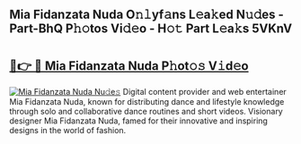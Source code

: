 ## Mia Fidanzata Nuda O𝚗𝚕yf𝚊ns L𝚎a𝚔ed N𝚞𝚍es - Part-BhQ P𝚑𝚘tos Vi𝚍𝚎o - H𝚘𝚝 Part L𝚎a𝚔s 5VKnV

# <h2><a href="http://kf1sens.oniu.top/?m=Mia+Fidanzata+Nuda">🔗👉 🔴 Mia Fidanzata Nuda P𝚑ot𝚘𝚜 V𝚒d𝚎o</a></h2>

[![Mia Fidanzata Nuda Nu𝚍e𝚜](https://i.imgur.com/0qMVB7G.gif)](http://kf1sens.oniu.top/?m=Mia+Fidanzata+Nuda)
Digital content provider and web entertainer Mia Fidanzata Nuda, known for distributing dance and lifestyle knowledge through solo and collaborative dance routines and short videos. Visionary designer Mia Fidanzata Nuda, famed for their innovative and inspiring designs in the world of fashion.  
